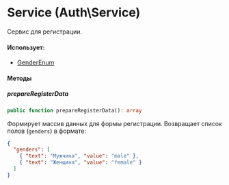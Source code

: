 # Service (Auth\Service)

Сервис для регистрации.

#### Использует:

* [GenderEnum](/app/Enums/User/GenderEnum.md)

#### Методы

##### prepareRegisterData

```php
public function prepareRegisterData(): array
```

Формирует массив данных для формы регистрации.
Возвращает список полов (`genders`) в формате:

```json
{
  "genders": [
    { "text": "Мужчина", "value": "male" },
    { "text": "Женщина", "value": "female" }
  ]
}
```
